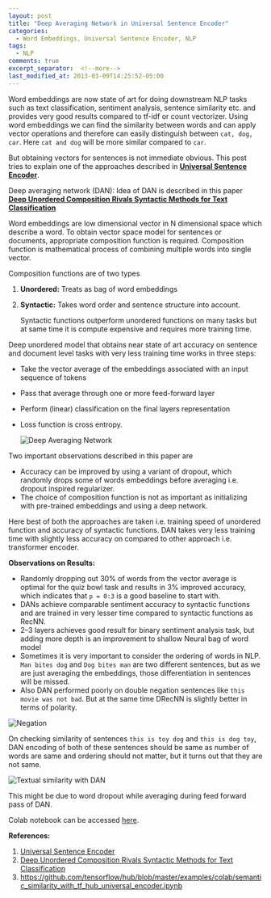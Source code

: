 ```yaml
---
layout: post
title: "Deep Averaging Network in Universal Sentence Encoder"
categories:
  - Word Embeddings, Universal Sentence Encoder, NLP
tags:
  - NLP
comments: true
excerpt_separator:  <!--more-->
last_modified_at: 2013-03-09T14:25:52-05:00
---
```

Word embeddings are now state of art for doing downstream NLP tasks such as text classification, sentiment analysis, sentence similarity etc. and provides very good results compared to tf-idf or count vectorizer. Using word embeddings we can find the similarity between words and can apply vector <!--more-->operations and therefore can easily distinguish between `cat, dog, car`. Here `cat and dog` will be more similar compared to `car`.

But obtaining vectors for sentences is not immediate obvious. This post tries to explain one of the approaches described in [**Universal Sentence Encoder**](https://arxiv.org/pdf/1803.11175.pdf).

Deep averaging network (DAN): Idea of DAN is described in this paper [**Deep Unordered Composition Rivals Syntactic Methods for Text Classification**](https://people.cs.umass.edu/~miyyer/pubs/2015_acl_dan.pdf)

Word  embeddings are low dimensional vector in N dimensional space which  describe a word. To obtain vector space model for sentences or  documents, appropriate composition function is required. Composition  function is mathematical process of combining multiple words into single  vector.

Composition functions are of two types

1. **Unordered:** Treats as bag of word embeddings

2. **Syntactic:** Takes word order and sentence structure into account. 

   Syntactic  functions outperform unordered functions on many tasks but at same time  it is compute expensive and requires more training time.

Deep  unordered model that obtains near state of art accuracy on sentence and  document level tasks with very less training time works in three steps:
- Take the vector average of the embeddings associated with an input sequence of tokens
- Pass that average through one or more feed-forward layer
- Perform (linear) classification on the final layers representation
- Loss function is cross entropy.

  ![Deep Averaging Network]({{site.url}}/assets/image/dan.png)

Two important observations described in this paper are

- Accuracy can be improved by using a variant of dropout, which randomly  drops some of words embeddings before averaging i.e. dropout inspired regularizer.
- The choice of composition function is not as important as initializing with pre-trained embeddings and using a deep network.

Here best of both the approaches are taken i.e. training speed of unordered function and accuracy of syntactic functions.
DAN takes very less training time with slightly less accuracy on compared to other approach i.e. transformer encoder.

**Observations on Results:**

- Randomly dropping out 30% of words from the vector average is optimal  for the quiz bowl task and results in 3% improved accuracy, which  indicates that `p = 0:3` is a good baseline to start with.
- DANs achieve comparable sentiment accuracy to syntactic functions and  are trained in very lesser time compared to syntactic functions as RecNN.
- 2–3 layers achieves good result for binary sentiment analysis task, but adding more depth is an improvement to shallow Neural bag of word model
- Sometimes it is very important to consider the ordering of words in NLP. `Man bites dog` and `Dog bites man` are two different sentences, but as we are just averaging the embeddings, those differentiation in sentences will be missed.
- Also DAN performed poorly on double negation sentences like `this movie was not bad`. But at the same time DRecNN is slightly better in terms of polarity.

![**Negation**]({{site.url}}/assets/image/Negation.png)

 On checking similarity of sentences `this is toy dog` and `this is dog toy`, DAN encoding of both of these sentences should be same as number of  words are same and ordering should not matter, but it turns out that  they are not same. 

![**Textual similarity with DAN**]({{site.url}}/assets/image/similarity.png)

This might be due to word dropout while averaging during feed forward pass of DAN.

Colab notebook can be accessed [here](https://github.com/aditya00kumar/nlp-implementation/blob/master/Semantic_Similarity_with_TF_Hub_Universal_Encoder.ipynb).

**References:**

1.  [Universal Sentence Encoder](https://arxiv.org/pdf/1803.11175.pdf)
2. [ Deep Unordered Composition Rivals Syntactic Methods for Text Classification](https://people.cs.umass.edu/~miyyer/pubs/2015_acl_dan.pdf)
3. https://github.com/tensorflow/hub/blob/master/examples/colab/semantic_similarity_with_tf_hub_universal_encoder.ipynb
